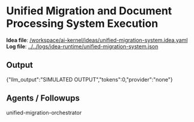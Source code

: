 # Unified Migration and Document Processing System Execution

**Idea file**: [/workspace/ai-kernel/ideas/unified-migration-system.idea.yaml](../../ideas/unified-migration-system.idea.yaml)
**Log file**: [../../logs/idea-runtime/unified-migration-system.json](../../logs/idea-runtime/unified-migration-system.json)

## Output

{"llm_output":"SIMULATED OUTPUT","tokens":0,"provider":"none"}

## Agents / Followups

unified-migration-orchestrator
